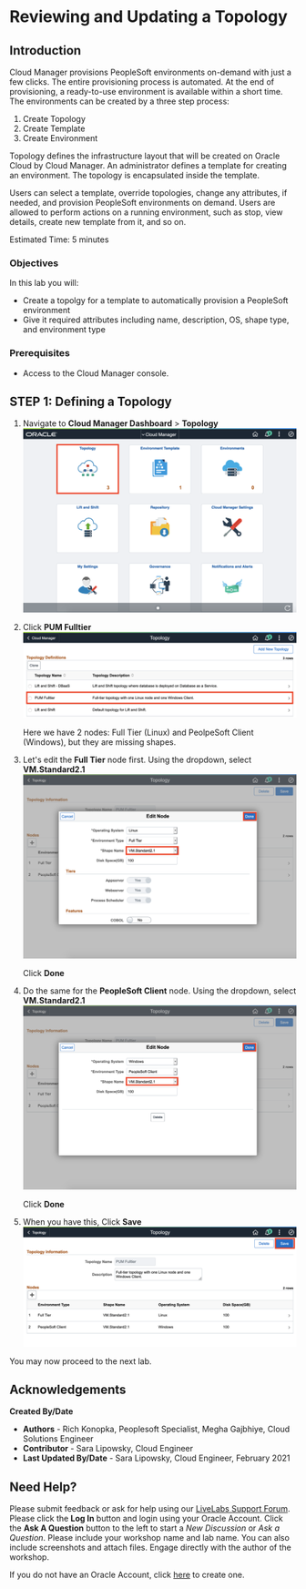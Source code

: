 # Reviewing and Updating a Topology

## Introduction

Cloud Manager provisions PeopleSoft environments on-demand with just a few clicks. The entire provisioning process is automated. At the end of provisioning, a ready-to-use environment is available within a short time. The environments can be created by a three step process:
1. Create Topology
2. Create Template
3. Create Environment

Topology defines the infrastructure layout that will be created on Oracle Cloud by Cloud Manager. An administrator defines a template for creating an environment. The topology is encapsulated inside the template. 

Users can select a template, override topologies, change any attributes, if needed, and provision PeopleSoft environments on demand. Users are allowed to perform actions on a running environment, such as stop, view details, create new template from it, and so on.

Estimated Time: 5 minutes

### Objectives
In this lab you will:
* Create a topolgy for a template to automatically provision a PeopleSoft environment
* Give it required attributes including name, description, OS, shape type, and environment type

### Prerequisites
- Access to the Cloud Manager console.

## **STEP 1**: Defining a Topology

1.	Navigate to **Cloud Manager Dashboard** > **Topology**
    ![](./images/dashtopology.png "")


2. Click **PUM Fulltier**
    ![](./images/2selectPUMFT.png "")

    Here we have 2 nodes: Full Tier (Linux) and PeolpeSoft Client (Windows), but they are missing shapes. 

3. Let's edit the **Full Tier** node first. Using the dropdown, select **VM.Standard2.1** 
    ![](./images/4addlinuxshape.png "")

    Click **Done**

4. Do the same for the **PeopleSoft Client** node. Using the dropdown, select **VM.Standard2.1** 
    ![](./images/5editwindowsshape.png "")
    
    Click **Done**

5. When you have this, Click **Save**
    ![](./images/6bothnodes.png "")


You may now proceed to the next lab.

## Acknowledgements

**Created By/Date**   
* **Authors** - Rich Konopka, Peoplesoft Specialist, Megha Gajbhiye, Cloud Solutions Engineer
* **Contributor** -  Sara Lipowsky, Cloud Engineer
* **Last Updated By/Date** - Sara Lipowsky, Cloud Engineer, February 2021

## Need Help?
Please submit feedback or ask for help using our [LiveLabs Support Forum](https://community.oracle.com/tech/developers/categories/Migrate%20SaaS%20to%20OCI). Please click the **Log In** button and login using your Oracle Account. Click the **Ask A Question** button to the left to start a *New Discussion* or *Ask a Question*.  Please include your workshop name and lab name.  You can also include screenshots and attach files.  Engage directly with the author of the workshop.

If you do not have an Oracle Account, click [here](https://profile.oracle.com/myprofile/account/create-account.jspx) to create one.